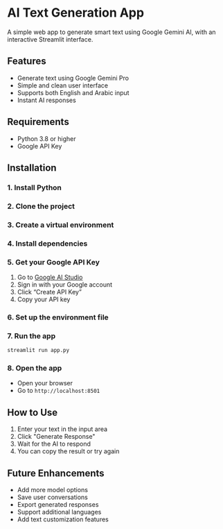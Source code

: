 # AI Text Generation App 

A simple web app to generate smart text using Google Gemini AI, with an interactive Streamlit interface.

## Features
- Generate text using Google Gemini Pro
- Simple and clean user interface
- Supports both English and Arabic input
- Instant AI responses

## Requirements
- Python 3.8 or higher
- Google API Key

## Installation

### 1. Install Python

### 2. Clone the project

### 3. Create a virtual environment

### 4. Install dependencies

### 5. Get your Google API Key
1. Go to [Google AI Studio](https://makersuite.google.com/app/apikey)
2. Sign in with your Google account
3. Click “Create API Key”
4. Copy your API key

### 6. Set up the environment file

### 7. Run the app
```bash
streamlit run app.py
```

### 8. Open the app
- Open your browser
- Go to `http://localhost:8501`

## How to Use
1. Enter your text in the input area
2. Click "Generate Response"
3. Wait for the AI to respond
4. You can copy the result or try again

## Future Enhancements
- Add more model options
- Save user conversations
- Export generated responses
- Support additional languages
- Add text customization features
